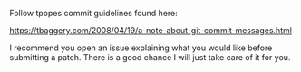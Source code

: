 Follow tpopes commit guidelines found here:

https://tbaggery.com/2008/04/19/a-note-about-git-commit-messages.html

I recommend you open an issue explaining what you would like before submitting a patch.
There is a good chance I will just take care of it for you.
